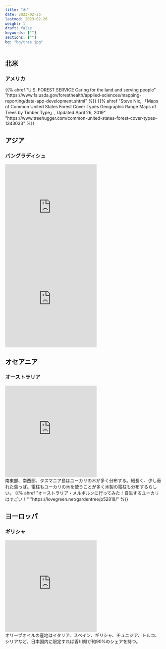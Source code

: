 ```yaml
---
title: "木"
date: 2023-02-26
lastmod: 2023-02-26
weight: 1
draft: false
keywords: [""]
sections: [""]
bg: "bg/tree.jpg"
---
```


## 北米
### アメリカ
<div class="googlemap-if">
<div class="description">
{{% ahref "U.S. FOREST SERVICE Caring for the land and serving people" "https://www.fs.usda.gov/foresthealth/applied-sciences/mapping-reporting/data-app-development.shtml" %}}
{{% ahref "Steve Nix, 「Maps of Common United States Forest Cover Types Geographic Range Maps of Trees by Timber Type」, Updated April 26, 2019" "https://www.treehugger.com/common-united-states-forest-cover-types-1343033" %}}
</div>
</div>


## アジア

### バングラディシュ
<div class="googlemap-if">
<iframe src="https://www.google.com/maps/embed?pb=!4v1679316439962!6m8!1m7!1sdmYvG2XkifNSiDi7PAQ0Mw!2m2!1d23.38225915977607!2d90.21923277387768!3f1.1454390496104359!4f-7.479103567159129!5f0.7588358809536506" width="295" height="295" style="border:0;" allowfullscreen="" loading="lazy" referrerpolicy="no-referrer-when-downgrade"></iframe>
<iframe src="https://www.google.com/maps/embed?pb=!4v1679316595416!6m8!1m7!1s3pvjovCXZjh_ESZuho9fdw!2m2!1d22.79843207019814!2d89.76526275749954!3f58.94419063637571!4f0.9514579891484374!5f0.7820865974627469" width="295" height="295" style="border:0;" allowfullscreen="" loading="lazy" referrerpolicy="no-referrer-when-downgrade"></iframe>
</div>

## オセアニア

### オーストラリア
<div class="googlemap-if">
<iframe src="https://www.google.com/maps/embed?pb=!4v1677458932386!6m8!1m7!1s1vJjqi-eWe-GL6uK8e3Q8w!2m2!1d-38.08082999630595!2d145.143400362918!3f358.6412971424978!4f8.269600828423606!5f1.837863453928568" width="295" height="295" style="border:0;" allowfullscreen="" loading="lazy" referrerpolicy="no-referrer-when-downgrade"></iframe>
<div class="description">
南東部、南西部、タスマニア島はユーカリの木が多く分布する。細長く、少し垂れた葉っぱ。電柱もユーカリの木を使うことが多く木製の電柱も分布するらしい。
{{% ahref "オーストラリア・メルボルンに行ってみた！自生するユーカリはすごい！" "https://lovegreen.net/gardentree/p52818/" %}}
</div>
</div>

## ヨーロッパ
### ギリシャ
<div class="googlemap-if">
<iframe src="https://www.google.com/maps/embed?pb=!4v1677461584815!6m8!1m7!1shtmvdBKYqVksDAUxz9IdVA!2m2!1d37.74856043576519!2d23.95758774386254!3f3.5703895085464725!4f0.5165876975113264!5f1.6920655644497993" width="295" height="295" style="border:0;" allowfullscreen="" loading="lazy" referrerpolicy="no-referrer-when-downgrade"></iframe>
<div class="description">
オリーブオイルの産地はイタリア、スペイン、ギリシャ、チュニジア、トルコ、シリアなど。日本国内に限定すれば香川県が約90%のシェアを持つ。
</div>
</div>
